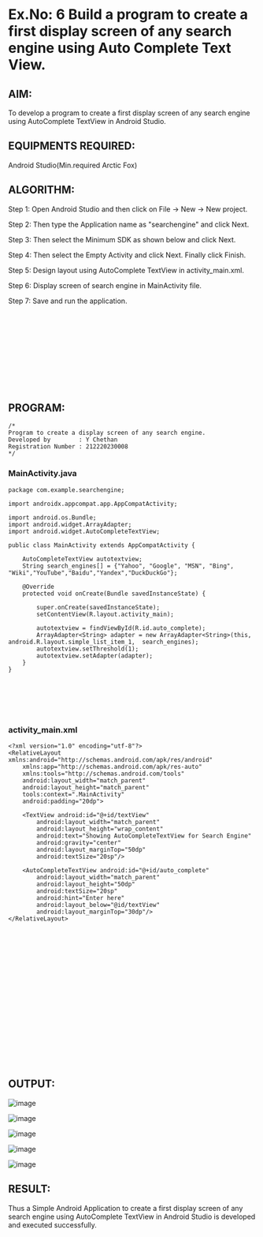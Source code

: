 # Ex.No: 6 Build a program to create a first display screen of any search engine using Auto Complete Text View.

## AIM:

To develop a program to create a first display screen of any search engine using AutoComplete TextView in Android Studio.

## EQUIPMENTS REQUIRED:

Android Studio(Min.required Arctic Fox)

## ALGORITHM:

Step 1: Open Android Studio and then click on File -> New -> New project.

Step 2: Then type the Application name as "searchengine" and click Next. 

Step 3: Then select the Minimum SDK as shown below and click Next.

Step 4: Then select the Empty Activity and click Next. Finally click Finish.

Step 5: Design layout using AutoComplete TextView in activity_main.xml.

Step 6: Display screen of search engine in MainActivity file.

Step 7: Save and run the application.

<br><br><br><br><br><br><br><br><br>
## PROGRAM:
```
/*
Program to create a display screen of any search engine.
Developed by        : Y Chethan
Registration Number : 212220230008
*/
```
### MainActivity.java
```
package com.example.searchengine;

import androidx.appcompat.app.AppCompatActivity;

import android.os.Bundle;
import android.widget.ArrayAdapter;
import android.widget.AutoCompleteTextView;

public class MainActivity extends AppCompatActivity {

    AutoCompleteTextView autotextview;
    String search_engines[] = {"Yahoo", "Google", "MSN", "Bing", "Wiki","YouTube","Baidu","Yandex","DuckDuckGo"};

    @Override
    protected void onCreate(Bundle savedInstanceState) {

        super.onCreate(savedInstanceState);
        setContentView(R.layout.activity_main);

        autotextview = findViewById(R.id.auto_complete);
        ArrayAdapter<String> adapter = new ArrayAdapter<String>(this, android.R.layout.simple_list_item_1,  search_engines);
        autotextview.setThreshold(1);
        autotextview.setAdapter(adapter);
    }
}
```
<br><br><br><br>
### activity_main.xml
```
<?xml version="1.0" encoding="utf-8"?>
<RelativeLayout xmlns:android="http://schemas.android.com/apk/res/android"
    xmlns:app="http://schemas.android.com/apk/res-auto"
    xmlns:tools="http://schemas.android.com/tools"
    android:layout_width="match_parent"
    android:layout_height="match_parent"
    tools:context=".MainActivity"
    android:padding="20dp">

    <TextView android:id="@+id/textView"
        android:layout_width="match_parent"
        android:layout_height="wrap_content"
        android:text="Showing AutoCompleteTextView for Search Engine"
        android:gravity="center"
        android:layout_marginTop="50dp"
        android:textSize="20sp"/>

    <AutoCompleteTextView android:id="@+id/auto_complete"
        android:layout_width="match_parent"
        android:layout_height="50dp"
        android:textSize="20sp"
        android:hint="Enter here"
        android:layout_below="@id/textView"
        android:layout_marginTop="30dp"/>
</RelativeLayout>
```
<br><br><br><br><br><br><br><br><br><br><br><br><br><br><br><br>
## OUTPUT:
![image](https://user-images.githubusercontent.com/75234991/169632150-d0bcbbb8-dc53-49e1-b1bd-fb837358d9ea.png)

![image](https://user-images.githubusercontent.com/75234991/169632311-e2c15ffd-5bf0-49a4-881b-2f04ab499c1c.png)

![image](https://user-images.githubusercontent.com/75234991/169635106-7fae9386-3266-47ec-b176-78fb2438fdd3.png)

![image](https://user-images.githubusercontent.com/75234991/169632397-a39471a1-f649-471b-b2b3-cfdd8457ad97.png)

![image](https://user-images.githubusercontent.com/75234991/169635114-e05f0f25-484e-4cb4-8b7d-1561b769e233.png)

## RESULT:
Thus a Simple Android Application to create a first display screen of any search engine using AutoComplete TextView in Android Studio is developed and executed successfully.
